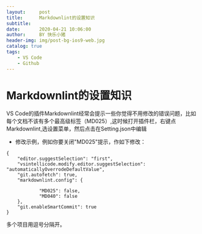 ```yaml
---
layout:     post
title:      Markdownlint的设置知识
subtitle:
date:       2020-04-21 10:06:00
author:     BY 快乐小猪
header-img: img/post-bg-ios9-web.jpg
catalog: true
tags:
    - VS Code
    - Github
---
```


# Markdownlint的设置知识

VS Code的插件Markdownlint经常会提示一些你觉得不用修改的错误问题，比如每个文档不该有多个最高级标签（MD025）,这时候打开插件栏，右键点Markdownlint,选设置菜单，然后点击在Setting.json中编辑

* 修改示例，例如你要关闭"MD025"提示，作如下修改：

```
{
    "editor.suggestSelection": "first",
    "vsintellicode.modify.editor.suggestSelection": "automaticallyOverrodeDefaultValue",
    "git.autofetch": true,
    "markdownlint.config": {

            "MD025": false,  
            "MD040": false
    },
    "git.enableSmartCommit": true
}
```

多个项目用逗号分隔开。
